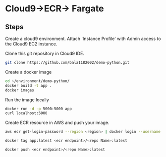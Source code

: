 # Cloud9->ECR-> Fargate

## Steps

Create a cloud9 environment. 
Attach 'Instance Profile'  with Admin access to the Cloud9 EC2 instance.

Clone this git repository in Cloud9 IDE.

```bash
git clone https://github.com/bala1182002/demo-python.git
```

Create a docker image

```bash
cd ~/environment/demo-python/
docker build -t app .
docker images
```
Run the image locally

```bash
docker run -d -p 5000:5000 app
curl localhost:5000
```

Create ECR resource in AWS and push your image.

```bash
aws ecr get-login-password --region <region> | docker login --username AWS --password-stdin <ecr endpoint>

docker tag app:latest <ecr endpoint>/<repo Name>:latest

docker push <ecr endpoint>/<repo Name>:latest
```
